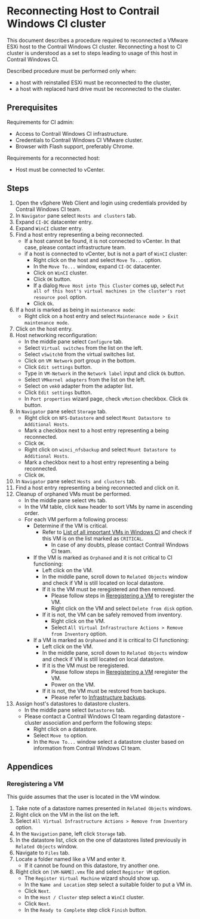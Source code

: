 # Reconnecting Host to Contrail Windows CI cluster

This document describes a procedure required to reconnected a VMware ESXi host to the Contrail Windows CI cluster.
Reconnecting a host to CI cluster is understood as a set to steps leading to usage of this host in Contrail Windows CI.

Described procedure must be performed only when:

- a host with reinstalled ESXi must be reconnected to the cluster,
- a host with replaced hard drive must be reconnected to the cluster.

## Prerequisites

Requirements for CI admin:

- Access to Contrail Windows CI infrastructure.
- Credentials to Contrail Windows CI VMware cluster.
- Browser with Flash support, preferably Chrome.

Requirements for a reconnected host:

- Host must be connected to vCenter.

## Steps

1. Open the vSphere Web Client and login using credentials provided by Contrail Windows CI team.
1. In `Navigator` pane select `Hosts and clusters` tab.
1. Expand `CI-DC` datacenter entry.
1. Expand `WinCI` cluster entry.
1. Find a host entry representing a being reconnected.
    - If a host cannot be found, it is not connected to vCenter. In that case, please contact infrastructure team.
    - if a host is connected to vCenter, but is not a part of `WinCI` cluster:
        - Right click on the host and select `Move To...` option.
        - In the `Move To...` window, expand `CI-DC` datacenter.
        - Click on `WinCI` cluster.
        - Click `OK` button.
        - If a dialog `Move Host into This Cluster` comes up, select `Put all of this host's virtual machines in the cluster's root resource pool` option.
        - Click `Ok`.
1. If a host is marked as being in `maintenance mode`:
    - Right click on a host entry and select `Maintenance mode > Exit maintenance mode`.
1. Click on the host entry.
1. Host networking reconfiguration:
    - In the middle pane select `Configure` tab.
    - Select `Virtual switches` from the list on the left.
    - Select `vSwitch0` from the virtual switches list.
    - Click on `VM Network` port group in the bottom.
    - Click `Edit settings` button.
    - Type in `VM-Network` in the `Network label` input and click `Ok` button.
    - Select `VMkernel adapters` from the list on the left.
    - Select on `vmk0` adapter from the adapter list.
    - Click `Edit settings` button.
    - In `Port properties` wizard page, check `vMotion` checkbox. Click `Ok` button.
1. In `Navigator` pane select `Storage` tab.
    - Right click on `NFS-Datastore` and select `Mount Datastore to Additional Hosts`.
    - Mark a checkbox next to a host entry representing a being reconnected.
    - Click `OK`.
    - Right click on `winci_nfsbackup` and select `Mount Datastore to Additional Hosts`.
    - Mark a checkbox next to a host entry representing a being reconnected.
    - Click `OK`.
1. In `Navigator` pane select `Hosts and clusters` tab.
1. Find a host entry representing a being reconnected and click on it.
1. Cleanup of orphaned VMs must be performed.
    - In the middle pane select `VMs` tab.
    - In the VM table, click `Name` header to sort VMs by name in ascending order.
    - For each VM perform a following process:
        - Determine if the VM is critical.
            - Refer to [List of all important VMs in Windows CI][list-of-vms] and check if this VM is on the list marked as `CRITICAL`.
                - In case of any doubts, please contact Contrail Windows CI team.
        - If the VM is marked as `Orphaned` and it is not critical to CI functioning:
            - Left click on the VM.
            - In the middle pane, scroll down to `Related Objects` window and check if VM is still located on local datastore.
            - If it is the VM must be reregistered and then removed.
                - Please follow steps in [Reregistering a VM](#reregistering-a-vm) to reregister the VM.
                - Right click on the VM and select `Delete from disk` option.
            - If it is not, the VM can be safely removed from inventory.
                - Right click on the VM.
                - Select `All Virtual Infrastructure Actions > Remove from Inventory` option.
        - If a VM is marked as `Orphaned` and it is critical to CI functioning:
            - Left click on the VM.
            - In the middle pane, scroll down to `Related Objects` window and check if VM is still located on local datastore.
            - If it is the VM must be reregistered.
                - Please follow steps in [Reregistering a VM](#reregistering-a-vm) reregister the VM.
                - Power on the VM.
            - If it is not, the VM must be restored from backups.
                - Please refer to [Infrastructure backups][backups].
1. Assign host's datastores to datastore clusters.
    - In the middle pane select `Datastores` tab.
    - Please contact a Contrail Windows CI team regarding datastore - cluster association and perform the following steps:
        - Right click on a datastore.
        - Select `Move to` option.
        - In the `Move To...` window select a datastore cluster based on information from Contrail Windows CI team.


## Appendices

### Reregistering a VM

This guide assumes that the user is located in the VM window.

1. Take note of a datastore names presented in `Related Objects` windows.
1. Right click on the VM in the list on the left.
1. Select `All Virtual Infrastructure Actions > Remove from Inventory` option.
1. In the `Navigation` pane, left click `Storage` tab.
1. In the datastore list, click on the one of datastores listed previously in `Related Objects` window.
1. Navigate to `Files` tab.
1. Locate a folder named like a VM and enter it.
    - If it cannot be found on this datastore, try another one.
1. Right click on `[VM-NAME].vmx` file and select `Register VM` option.
    - The `Register Virtual Machine` wizard should show up.
    - In the `Name and Location` step select a suitable folder to put a VM in.
    - Click `Next`.
    - In the `Host / Cluster` step select a `WinCI` cluster.
    - Click `Next`.
    - In the `Ready to Complete` step click `Finish` button.

[backups]: https://github.com/Juniper/contrail-windows-docs/blob/master/doc/ci_admin_guide/Infrastructure_backups.md
[list-of-vms]: https://github.com/Juniper/contrail-windows-docs/blob/master/doc/ci_admin_guide/List_of_VMs_in_Windows_CI.md

